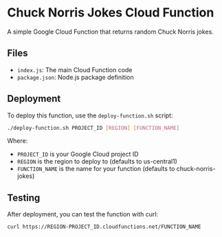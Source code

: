 # Chuck Norris Jokes Cloud Function

A simple Google Cloud Function that returns random Chuck Norris jokes.

## Files

- `index.js`: The main Cloud Function code
- `package.json`: Node.js package definition

## Deployment

To deploy this function, use the `deploy-function.sh` script:

```bash
./deploy-function.sh PROJECT_ID [REGION] [FUNCTION_NAME]
```

Where:
- `PROJECT_ID` is your Google Cloud project ID
- `REGION` is the region to deploy to (defaults to us-central1)
- `FUNCTION_NAME` is the name for your function (defaults to chuck-norris-jokes)

## Testing

After deployment, you can test the function with curl:

```bash
curl https://REGION-PROJECT_ID.cloudfunctions.net/FUNCTION_NAME
```
